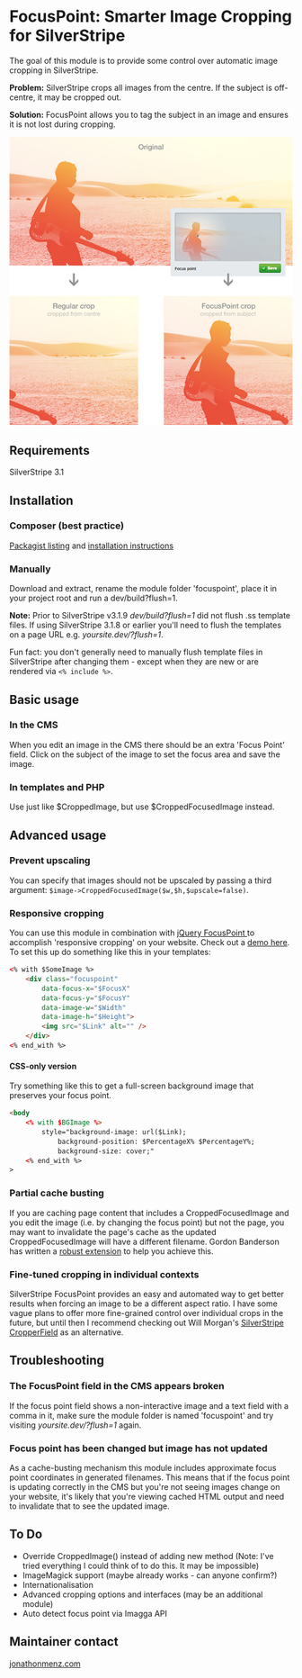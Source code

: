 # FocusPoint: Smarter Image Cropping for SilverStripe

The goal of this module is to provide some control over automatic image cropping in SilverStripe.

**Problem:** SilverStripe crops all images from the centre. If the subject is off-centre, it may be cropped out.

**Solution:** FocusPoint allows you to tag the subject in an image and ensures it is not lost during cropping.

![Comparison of cropping with and without FocusPoint](screenshots/comparison.jpg)

## Requirements

SilverStripe 3.1

## Installation

### Composer (best practice)

[Packagist listing](https://packagist.org/packages/jonom/focuspoint) and [installation instructions](http://doc.silverstripe.org/framework/en/trunk/installation/composer#adding-modules-to-your-project)

### Manually

Download and extract, rename the module folder 'focuspoint', place it in your project root and run a dev/build?flush=1.

**Note:** Prior to SilverStripe v3.1.9 *dev/build?flush=1* did not flush .ss template files. If using SilverStripe 3.1.8 or earlier you'll need to flush the templates on a page URL e.g. *yoursite.dev/?flush=1*.

Fun fact: you don't generally need to manually flush template files in SilverStripe after changing them - except when they are new or are rendered via `<% include %>`.

## Basic usage

### In the CMS

When you edit an image in the CMS there should be an extra 'Focus Point' field. Click on the subject of the image to set the focus area and save the image.

### In templates and PHP

Use just like $CroppedImage, but use $CroppedFocusedImage instead.

## Advanced usage

### Prevent upscaling

You can specify that images should not be upscaled by passing a third argument: `$image->CroppedFocusedImage($w,$h,$upscale=false)`.

### Responsive cropping

You can use this module in combination with [jQuery FocusPoint ](https://github.com/jonom/jquery-focuspoint)to accomplish 'responsive cropping' on your website. Check out a [demo here](http://jonom.github.io/jquery-focuspoint/demos/grid/lizard.html). To set this up do something like this in your templates:

```html
<% with $SomeImage %>
	<div class="focuspoint"
		data-focus-x="$FocusX"
		data-focus-y="$FocusY"
		data-image-w="$Width"
		data-image-h="$Height">
		<img src="$Link" alt="" />
	</div>
<% end_with %>
```

#### CSS-only version

Try something like this to get a full-screen background image that preserves your focus point.

```html
<body
	<% with $BGImage %>
		style="background-image: url($Link);
			background-position: $PercentageX% $PercentageY%; 
			background-size: cover;"
	<% end_with %>
>
```

### Partial cache busting

If you are caching page content that includes a CroppedFocusedImage and you edit the image (i.e. by changing the focus point) but not the page, you may want to invalidate the page's cache as the updated CroppedFocusedImage will have a different filename. Gordon Banderson has written a [robust extension](https://github.com/gordonbanderson/weboftalent-imageeditpartialcachebust) to help you achieve this.

### Fine-tuned cropping in individual contexts

SilverStripe FocusPoint provides an easy and automated way to get better results when forcing an image to be a different aspect ratio. I have some vague plans to offer more fine-grained control over individual crops in the future, but until then I recommend checking out Will Morgan's [SilverStripe CropperField](https://github.com/willmorgan/silverstripe-cropperfield) as an alternative.

## Troubleshooting

### The FocusPoint field in the CMS appears broken

If the focus point field shows a non-interactive image and a text field with a comma in it, make sure the module folder is named 'focuspoint' and try visiting *yoursite.dev/?flush=1* again.

### Focus point has been changed but image has not updated

As a cache-busting mechanism this module includes approximate focus point coordinates in generated filenames. This means that if the focus point is updating correctly in the CMS but you're not seeing images change on your website, it's likely that you're viewing cached HTML output and need to invalidate that to see the updated image.

## To Do

 * Override CroppedImage() instead of adding new method (Note: I've tried everything I could think of to do this. It may be impossible)
 * ImageMagick support (maybe already works - can anyone confirm?)
 * Internationalisation
 * Advanced cropping options and interfaces (may be an additional module)
 * Auto detect focus point via Imagga API
 
## Maintainer contact

[jonathonmenz.com](http://jonathonmenz.com)
